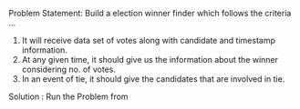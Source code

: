 Problem Statement: Build a election winner finder which follows the criteria ...

1) It will receive data set of votes along with candidate and timestamp information.
2) At any given time, it should give us the information about the winner considering no. of votes.
3) In an event of tie, it should give the candidates that are involved in tie.

Solution : Run the Problem from 
